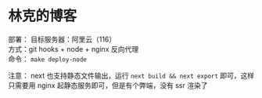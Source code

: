 # 林克的博客

部署：
  目标服务器：阿里云（116）  
  方式：git hooks + node + nginx 反向代理  
  命令： `make deploy-node`


注意：
  next 也支持静态文件输出，运行 `next build && next export` 即可，这样只需要用 nginx 起静态服务即可，但是有个弊端，没有 ssr 渲染了
